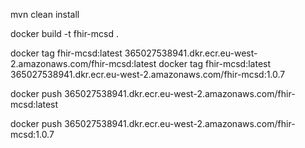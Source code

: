 
mvn clean install

docker build -t fhir-mcsd .

docker tag fhir-mcsd:latest 365027538941.dkr.ecr.eu-west-2.amazonaws.com/fhir-mcsd:latest
docker tag fhir-mcsd:latest 365027538941.dkr.ecr.eu-west-2.amazonaws.com/fhir-mcsd:1.0.7

docker push 365027538941.dkr.ecr.eu-west-2.amazonaws.com/fhir-mcsd:latest

docker push 365027538941.dkr.ecr.eu-west-2.amazonaws.com/fhir-mcsd:1.0.7
